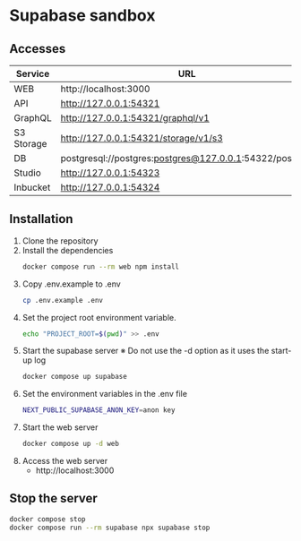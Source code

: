 # Supabase sandbox

## Accesses

| Service    | URL                                                     |
|------------|---------------------------------------------------------|
| WEB        | http://localhost:3000                                   |
| API        | http://127.0.0.1:54321                                  |
| GraphQL    | http://127.0.0.1:54321/graphql/v1                       |
| S3 Storage | http://127.0.0.1:54321/storage/v1/s3                    |
| DB         | postgresql://postgres:postgres@127.0.0.1:54322/postgres |
| Studio     | http://127.0.0.1:54323                                  |
| Inbucket   | http://127.0.0.1:54324                                  |

## Installation

1. Clone the repository
2. Install the dependencies
    ```bash
    docker compose run --rm web npm install
    ```
3. Copy .env.example to .env
    ```bash
    cp .env.example .env
    ```
4. Set the project root environment variable.
   ```bash
   echo "PROJECT_ROOT=$(pwd)" >> .env
   ```
5. Start the supabase server
   ※ Do not use the -d option as it uses the start-up log
   ```bash
   docker compose up supabase
   ```
6. Set the environment variables in the .env file
    ```bash
    NEXT_PUBLIC_SUPABASE_ANON_KEY=anon key
    ```
7. Start the web server
    ```bash
    docker compose up -d web
    ```
8. Access the web server
    - http://localhost:3000

## Stop the server

```bash
docker compose stop
docker compose run --rm supabase npx supabase stop
```
